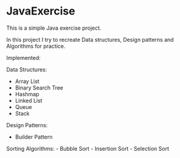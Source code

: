 # JavaExercise

This is a simple Java exercise project. 

In this project I try to recreate Data structures, Design patterns and Algorithms for practice.

Implemented:

Data Structures:
  - Array List
  - Binary Search Tree
  - Hashmap
  - Linked List
  - Queue
  - Stack

Design Patterns:
  - Builder Pattern
  
Sorting Algorithms:
    - Bubble Sort
    - Insertion Sort
    - Selection Sort

